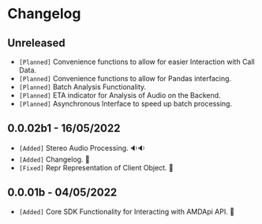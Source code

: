 # Changelog

## Unreleased
- `[Planned]` Convenience functions to allow for easier Interaction with Call Data.
- `[Planned]` Convenience functions to allow for Pandas interfacing.
- `[Planned]` Batch Analysis Functionality.
- `[Planned]` ETA indicator for Analysis of Audio on the Backend.
- `[Planned]` Asynchronous Interface to speed up batch processing. 

## 0.0.02b1 - 16/05/2022
- `[Added]` Stereo Audio Processing. 🔉🔉
- `[Added]` Changelog. 🎉
- `[Fixed]` Repr Representation of Client Object. 🎉

## 0.0.01b - 04/05/2022
- `[Added]` Core SDK Functionality for Interacting with AMDApi API. 🤖